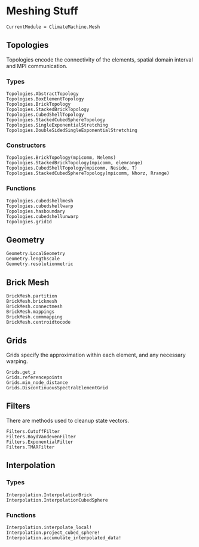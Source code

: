 # Meshing Stuff

```@meta
CurrentModule = ClimateMachine.Mesh
```

## Topologies

Topologies encode the connectivity of the elements, spatial domain interval and MPI
communication.

### Types

```@docs
Topologies.AbstractTopology
Topologies.BoxElementTopology
Topologies.BrickTopology
Topologies.StackedBrickTopology
Topologies.CubedShellTopology
Topologies.StackedCubedSphereTopology
Topologies.SingleExponentialStretching
Topologies.DoubleSidedSingleExponentialStretching
```

### Constructors

```@docs
Topologies.BrickTopology(mpicomm, Nelems)
Topologies.StackedBrickTopology(mpicomm, elemrange)
Topologies.CubedShellTopology(mpicomm, Neside, T)
Topologies.StackedCubedSphereTopology(mpicomm, Nhorz, Rrange)
```

### Functions

```@docs
Topologies.cubedshellmesh
Topologies.cubedshellwarp
Topologies.hasboundary
Topologies.cubedshellunwarp
Topologies.grid1d
```

## Geometry
```@docs
Geometry.LocalGeometry
Geometry.lengthscale
Geometry.resolutionmetric
```

## Brick Mesh

```@docs
BrickMesh.partition
BrickMesh.brickmesh
BrickMesh.connectmesh
BrickMesh.mappings
BrickMesh.commmapping
BrickMesh.centroidtocode
```

## Grids

Grids specify the approximation within each element, and any necessary warping.

```@docs
Grids.get_z
Grids.referencepoints
Grids.min_node_distance
Grids.DiscontinuousSpectralElementGrid
```

## Filters

There are methods used to cleanup state vectors.

```@docs
Filters.CutoffFilter
Filters.BoydVandevenFilter
Filters.ExponentialFilter
Filters.TMARFilter
```

## Interpolation

### Types

```@docs
Interpolation.InterpolationBrick
Interpolation.InterpolationCubedSphere
```

### Functions

```@docs
Interpolation.interpolate_local!
Interpolation.project_cubed_sphere!
Interpolation.accumulate_interpolated_data!
```
